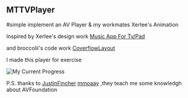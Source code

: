 ## MTTVPlayer
#simple implement an AV Player &amp; my workmates Xerlee's Animation

Inspired by Xerlee's design work [
Music App For Tv/Pad](https://dribbble.com/shots/2377536-Music-App-For-Tv-Pad) 

and broccolii's code work [CoverflowLayout](https://github.com/broccolii/CoverFlowLayout)

I made this player for exercise


![My Current Progress](https://github.com/MartinRGB/MTMusicPlayer/blob/master/1.gif?raw=true)

P.S. thanks to [
JustinFincher](https://github.com/JustinFincher) [mmoaay](https://github.com/mmoaay) ,they teach me some knowledgh about AVFoundation

